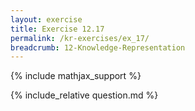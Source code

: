 ```yaml
---
layout: exercise
title: Exercise 12.17
permalink: /kr-exercises/ex_17/
breadcrumb: 12-Knowledge-Representation
---
```


{% include mathjax_support %}

<div><i class="arrow-up loader" data-chapter="kr-exercises" data-exercise="ex_17" data-rating="0"></i></div>
{% include_relative question.md %}
